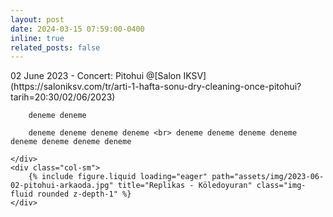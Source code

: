 ```yaml
---
layout: post
date: 2024-03-15 07:59:00-0400
inline: true
related_posts: false
---
```


<div class="row">
    <div class="col-md">
        02 June 2023 - Concert: Pitohui @[Salon IKSV](https://saloniksv.com/tr/arti-1-hafta-sonu-dry-cleaning-once-pitohui?tarih=20:30/02/06/2023)

        deneme deneme

        deneme deneme deneme deneme <br> deneme deneme deneme deneme deneme deneme deneme deneme

    </div>
    <div class="col-sm">
        {% include figure.liquid loading="eager" path="assets/img/2023-06-02-pitohui-arkaoda.jpg" title="Replikas - Köledoyuran" class="img-fluid rounded z-depth-1" %}
    </div>
</div>

